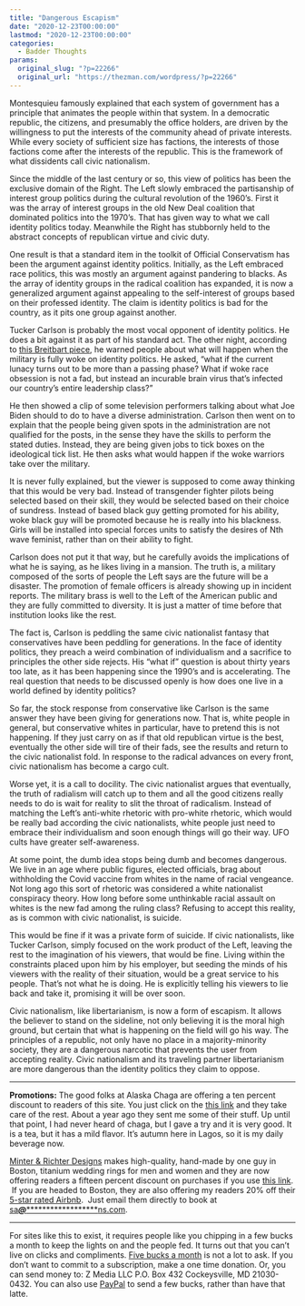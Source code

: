 ```yaml
---
title: "Dangerous Escapism"
date: "2020-12-23T00:00:00"
lastmod: "2020-12-23T00:00:00"
categories:
  - Badder Thoughts
params:
  original_slug: "?p=22266"
  original_url: "https://thezman.com/wordpress/?p=22266"
---
```


Montesquieu famously explained that each system of government has a
principle that animates the people within that system. In a democratic
republic, the citizens, and presumably the office holders, are driven by
the willingness to put the interests of the community ahead of private
interests. While every society of sufficient size has factions, the
interests of those factions come after the interests of the republic.
This is the framework of what dissidents call civic nationalism.

Since the middle of the last century or so, this view of politics has
been the exclusive domain of the Right. The Left slowly embraced the
partisanship of interest group politics during the cultural revolution
of the 1960’s. First it was the array of interest groups in the old New
Deal coalition that dominated politics into the 1970’s. That has given
way to what we call identity politics today. Meanwhile the Right has
stubbornly held to the abstract concepts of republican virtue and civic
duty.

One result is that a standard item in the toolkit of Official
Conservatism has been the argument against identity politics. Initially,
as the Left embraced race politics, this was mostly an argument against
pandering to blacks. As the array of identity groups in the radical
coalition has expanded, it is now a generalized argument against
appealing to the self-interest of groups based on their professed
identity. The claim is identity politics is bad for the country, as it
pits one group against another.

Tucker Carlson is probably the most vocal opponent of identity politics.
He does a bit against it as part of his standard act. The other night,
according to [this Breitbart
piece](https://www.breitbart.com/clips/2020/12/22/tucker-carlson-what-if-the-woke-brain-virus-began-to-infect-the-military/),
he warned people about what will happen when the military is fully woke
on identity politics. He asked, “what if the current lunacy turns out to
be more than a passing phase? What if woke race obsession is not a fad,
but instead an incurable brain virus that’s infected our country’s
entire leadership class?”

He then showed a clip of some television performers talking about what
Joe Biden should to do to have a diverse administration. Carlson then
went on to explain that the people being given spots in the
administration are not qualified for the posts, in the sense they have
the skills to perform the stated duties. Instead, they are being given
jobs to tick boxes on the ideological tick list. He then asks what would
happen if the woke warriors take over the military.

It is never fully explained, but the viewer is supposed to come away
thinking that this would be very bad. Instead of transgender fighter
pilots being selected based on their skill, they would be selected based
on their choice of sundress. Instead of based black guy getting promoted
for his ability, woke black guy will be promoted because he is really
into his blackness. Girls will be installed into special forces units to
satisfy the desires of Nth wave feminist, rather than on their ability
to fight.

Carlson does not put it that way, but he carefully avoids the
implications of what he is saying, as he likes living in a mansion. The
truth is, a military composed of the sorts of people the Left says are
the future will be a disaster. The promotion of female officers is
already showing up in incident reports. The military brass is well to
the Left of the American public and they are fully committed to
diversity. It is just a matter of time before that institution looks
like the rest.

The fact is, Carlson is peddling the same civic nationalist fantasy that
conservatives have been peddling for generations. In the face of
identity politics, they preach a weird combination of individualism and
a sacrifice to principles the other side rejects. His “what if” question
is about thirty years too late, as it has been happening since the
1990’s and is accelerating. The real question that needs to be discussed
openly is how does one live in a world defined by identity politics?

So far, the stock response from conservative like Carlson is the same
answer they have been giving for generations now. That is, white people
in general, but conservative whites in particular, have to pretend this
is not happening. If they just carry on as if that old republican virtue
is the best, eventually the other side will tire of their fads, see the
results and return to the civic nationalist fold. In response to the
radical advances on every front, civic nationalism has become a cargo
cult.

Worse yet, it is a call to docility. The civic nationalist argues that
eventually, the truth of radialism will catch up to them and all the
good citizens really needs to do is wait for reality to slit the throat
of radicalism. Instead of matching the Left’s anti-white rhetoric with
pro-white rhetoric, which would be really bad according the civic
nationalists, white people just need to embrace their individualism and
soon enough things will go their way. UFO cults have greater
self-awareness.

At some point, the dumb idea stops being dumb and becomes dangerous. We
live in an age where public figures, elected officials, brag about
withholding the Covid vaccine from whites in the name of racial
vengeance. Not long ago this sort of rhetoric was considered a white
nationalist conspiracy theory. How long before some unthinkable racial
assault on whites is the new fad among the ruling class? Refusing to
accept this reality, as is common with civic nationalist, is suicide.

This would be fine if it was a private form of suicide. If civic
nationalists, like Tucker Carlson, simply focused on the work product of
the Left, leaving the rest to the imagination of his viewers, that would
be fine. Living within the constraints placed upon him by his employer,
but seeding the minds of his viewers with the reality of their
situation, would be a great service to his people. That’s not what he is
doing. He is explicitly telling his viewers to lie back and take it,
promising it will be over soon.

Civic nationalism, like libertarianism, is now a form of escapism. It
allows the believer to stand on the sideline, not only believing it is
the moral high ground, but certain that what is happening on the field
will go his way. The principles of a republic, not only have no place in
a majority-minority society, they are a dangerous narcotic that prevents
the user from accepting reality. Civic nationalism and its traveling
partner libertarianism are more dangerous than the identity politics
they claim to oppose.

------------------------------------------------------------------------

**Promotions:** The good folks at Alaska Chaga are offering a ten
percent discount to readers of this site. You just click on the
<a href="https://alaskachaga.us/discount/ZMAN" rel="noopener noreferrer"
target="_blank">this link</a> and they take care of the rest. About a
year ago they sent me some of their stuff. Up until that point, I had
never heard of chaga, but I gave a try and it is very good. It is a tea,
but it has a mild flavor. It’s autumn here in Lagos, so it is my daily
beverage now.

<a href="https://www.minterandrichterdesigns.com/"
rel="noreferrer nofollow noopener" target="_blank">Minter &amp; Richter
Designs</a> makes high-quality, hand-made by one guy in Boston, titanium
wedding rings for men and women and they are now offering readers a
fifteen percent discount on purchases if you use
<a href="https://www.minterandrichterdesigns.com/discount/ZMAN"
rel="noreferrer nofollow noopener" target="_blank">this link</a>. 
 <span class="highlight"><span class="colour"><span class="font"><span class="size">If
you are headed to Boston, they are also offering my readers 20% off
their <a
href="https://www.airbnb.com/users/7988017/listings?user_id=7988017&amp;s=3"
rel="noopener noreferrer" target="_blank">5-star rated Airbnb</a>.  Just
email them directly to book at
<a href="mailto:sa***@*********************ns.com"
data-original-string="vuy6v8l00Q3t72k5V55oog==cb77a6SJMUroK1MnhUCA0CevxBYWAenBsy3fIL1X+6T8oHXa260q9cIn/TOGglCq/0C"><span
class="apbct-email-encoder"
data-original-string="7sQyIML0bhZXp0t3yLQRAg==cb7hAF94D+I29/u0nWwZa9K76dkhk/wfHjELya/6KlsrjKN9f7VPYZKTmbOpOw4Oavs"
title="This contact has been encoded by Anti-Spam by CleanTalk. Click to decode. To finish the decoding make sure that JavaScript is enabled in your browser.">sa<span
class="apbct-blur">***</span>@<span
class="apbct-blur">*********************</span>ns.com</span></a>.</span></span></span></span>

------------------------------------------------------------------------

For sites like this to exist, it requires people like you chipping in a
few bucks a month to keep the lights on and the people fed. It turns out
that you can’t live on clicks and compliments.
<a href="https://www.subscribestar.com/the-z-blog"
rel="noopener noreferrer" target="_blank">Five bucks a month</a> is not
a lot to ask. If you don’t want to commit to a subscription, make a one
time donation. Or, you can send money to: Z Media LLC P.O. Box 432
Cockeysville, MD 21030-0432. You can also use <a
href="https://www.paypal.com/cgi-bin/webscr?cmd=_s-xclick&amp;hosted_button_id=UDAS2Q8JYA6CN&amp;source=url"
rel="noopener noreferrer" target="_blank">PayPal</a> to send a few
bucks, rather than have that latte.
